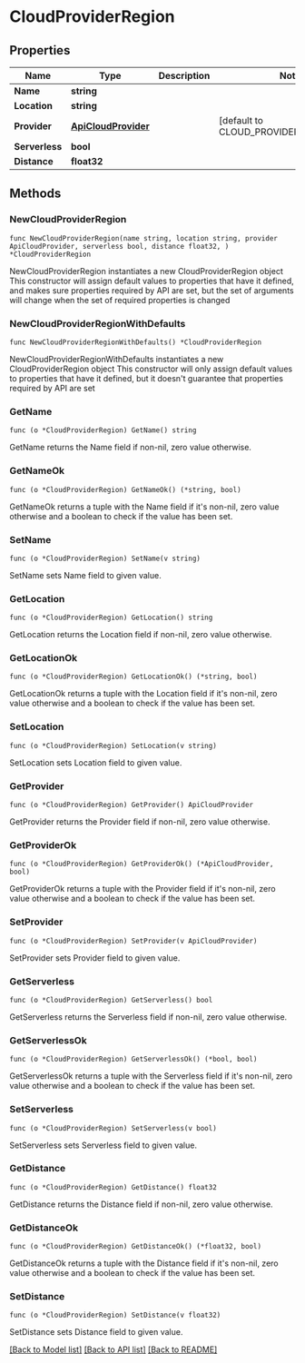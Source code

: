 # CloudProviderRegion

## Properties

Name | Type | Description | Notes
------------ | ------------- | ------------- | -------------
**Name** | **string** |  | 
**Location** | **string** |  | 
**Provider** | [**ApiCloudProvider**](ApiCloudProvider.md) |  | [default to CLOUD_PROVIDER_UNSPECIFIED]
**Serverless** | **bool** |  | 
**Distance** | **float32** |  | 

## Methods

### NewCloudProviderRegion

`func NewCloudProviderRegion(name string, location string, provider ApiCloudProvider, serverless bool, distance float32, ) *CloudProviderRegion`

NewCloudProviderRegion instantiates a new CloudProviderRegion object
This constructor will assign default values to properties that have it defined,
and makes sure properties required by API are set, but the set of arguments
will change when the set of required properties is changed

### NewCloudProviderRegionWithDefaults

`func NewCloudProviderRegionWithDefaults() *CloudProviderRegion`

NewCloudProviderRegionWithDefaults instantiates a new CloudProviderRegion object
This constructor will only assign default values to properties that have it defined,
but it doesn't guarantee that properties required by API are set

### GetName

`func (o *CloudProviderRegion) GetName() string`

GetName returns the Name field if non-nil, zero value otherwise.

### GetNameOk

`func (o *CloudProviderRegion) GetNameOk() (*string, bool)`

GetNameOk returns a tuple with the Name field if it's non-nil, zero value otherwise
and a boolean to check if the value has been set.

### SetName

`func (o *CloudProviderRegion) SetName(v string)`

SetName sets Name field to given value.


### GetLocation

`func (o *CloudProviderRegion) GetLocation() string`

GetLocation returns the Location field if non-nil, zero value otherwise.

### GetLocationOk

`func (o *CloudProviderRegion) GetLocationOk() (*string, bool)`

GetLocationOk returns a tuple with the Location field if it's non-nil, zero value otherwise
and a boolean to check if the value has been set.

### SetLocation

`func (o *CloudProviderRegion) SetLocation(v string)`

SetLocation sets Location field to given value.


### GetProvider

`func (o *CloudProviderRegion) GetProvider() ApiCloudProvider`

GetProvider returns the Provider field if non-nil, zero value otherwise.

### GetProviderOk

`func (o *CloudProviderRegion) GetProviderOk() (*ApiCloudProvider, bool)`

GetProviderOk returns a tuple with the Provider field if it's non-nil, zero value otherwise
and a boolean to check if the value has been set.

### SetProvider

`func (o *CloudProviderRegion) SetProvider(v ApiCloudProvider)`

SetProvider sets Provider field to given value.


### GetServerless

`func (o *CloudProviderRegion) GetServerless() bool`

GetServerless returns the Serverless field if non-nil, zero value otherwise.

### GetServerlessOk

`func (o *CloudProviderRegion) GetServerlessOk() (*bool, bool)`

GetServerlessOk returns a tuple with the Serverless field if it's non-nil, zero value otherwise
and a boolean to check if the value has been set.

### SetServerless

`func (o *CloudProviderRegion) SetServerless(v bool)`

SetServerless sets Serverless field to given value.


### GetDistance

`func (o *CloudProviderRegion) GetDistance() float32`

GetDistance returns the Distance field if non-nil, zero value otherwise.

### GetDistanceOk

`func (o *CloudProviderRegion) GetDistanceOk() (*float32, bool)`

GetDistanceOk returns a tuple with the Distance field if it's non-nil, zero value otherwise
and a boolean to check if the value has been set.

### SetDistance

`func (o *CloudProviderRegion) SetDistance(v float32)`

SetDistance sets Distance field to given value.



[[Back to Model list]](../README.md#documentation-for-models) [[Back to API list]](../README.md#documentation-for-api-endpoints) [[Back to README]](../README.md)


